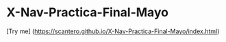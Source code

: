 # X-Nav-Practica-Final-Mayo

[Try me] (https://scantero.github.io/X-Nav-Practica-Final-Mayo/index.html)
